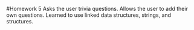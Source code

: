 #Homework 5
Asks the user trivia questions. Allows the user to add their own questions. Learned to use linked data structures, strings, and structures.

